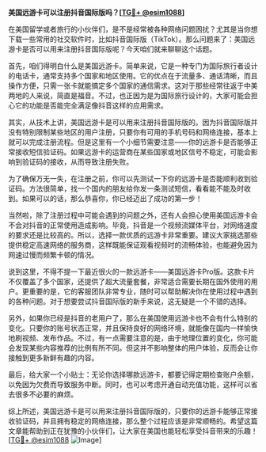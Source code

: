 **美国远游卡可以注册抖音国际版吗？[[TG💪+ @esim1088](https://t.me/s/esim1088)]**

在美国留学或者旅行的小伙伴们，是不是经常被各种网络问题困扰？尤其是当你想下载一些常用的社交软件时，比如抖音国际版（TikTok）。那么问题来了：美国远游卡是否可以用来注册抖音国际版呢？今天咱们就来聊聊这个话题。

首先，咱们得明白什么是美国远游卡。简单来说，它是一种专门为国际旅行者设计的电话卡，通常支持多个国家和地区使用。它的优点在于流量多、通话清晰，而且操作方便，只需一张卡就能搞定多个国家的通信需求。这对于那些经常往返于中美两地的人来说，简直是福音。不过，也正因为是为国际旅行设计的，大家可能会担心它的功能是否能完全满足像抖音这样的应用需求。

其实，从技术上讲，美国远游卡是可以用来注册抖音国际版的。因为抖音国际版并没有特别限制某些地区的用户注册，只要你有可用的手机号码和网络连接，基本上就可以完成注册流程。但是这里有一个小细节需要注意——你的远游卡是否能够正常接收短信验证码。如果远游卡的运营商在某些国家或地区信号不稳定，可能会影响到验证码的接收，从而导致注册失败。

为了确保万无一失，在注册之前，你可以先测试一下你的远游卡是否能顺利收到验证码。方法很简单，找一个国内的朋友给你发一条测试短信，看看能不能及时收到。如果可以的话，那么恭喜你，你已经迈出了成功的第一步！

当然啦，除了注册过程中可能会遇到的问题之外，还有人会担心使用美国远游卡会不会对抖音的正常使用造成影响。毕竟，抖音是一个视频流媒体平台，对网络速度的要求还是比较高的。所以，选择一款优质的远游卡非常重要。建议大家挑选那些提供稳定高速网络的服务商，这样既能保证观看视频时的流畅体验，也能避免因为网速过慢而频繁卡顿的情况。

说到这里，不得不提一下最近很火的一款远游卡——美国远游卡Pro版。这款卡片不仅覆盖了多个国家，还提供了超大流量套餐，非常适合需要长期在国外使用的用户。更重要的是，它的客服团队非常专业，随时可以帮助解决你在使用过程中遇到的各种问题。对于想要尝试抖音国际版的新手来说，这无疑是一个不错的选择。

另外，如果你已经是抖音的老用户了，那么在美国使用远游卡也不会有什么特别的变化。只要你的账号状态正常，并且保持良好的网络环境，就能像在国内一样愉快地刷视频、发布作品。不过，有一点需要注意的是，由于地理位置的变化，你可能会发现某些内容推荐的比例有所不同。但这并不影响整体的用户体验，反而会让你接触到更多新鲜有趣的内容。

最后，给大家一个小贴士：无论你选择哪款远游卡，都要记得定期检查账户余额，以免因为欠费而导致服务中断。同时，也可以考虑开通自动充值功能，这样可以省去很多不必要的麻烦。

综上所述，美国远游卡是可以用来注册抖音国际版的，只要你的远游卡能够正常接收验证码，并且拥有稳定的网络连接，那么整个过程应该是非常顺畅的。希望这篇文章能帮助到正在犹豫的小伙伴们，让大家在美国也能轻松享受抖音带来的乐趣！[[TG💪+ @esim1088](https://t.me/s/esim1088) ![Image](https://i.postimg.cc/4NQfJmqS/Snipaste-2025-05-13-00-14-12.png)]